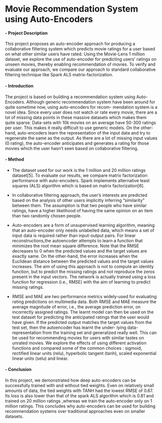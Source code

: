 
# Movie Recommendation System using Auto-Encoders

####  - Project Description 
This project proposes an auto-encoder approach for producing a collaborative filtering system which
predicts movie ratings for a user based on what other similar users have rated. Using the Movie-Lens
1 million dataset, we explore the use of auto-encoder for predicting users’ ratings on unseen movies,
thereby enabling recommendation of movies. To verify and evaluate our approach, we compare our
approach to standard collaborative filtering technique like Spark ALS matrix-factorization.

####  - Introduction
The project is based on building a recommendation system using Auto-Encoders. Although generic
recommendation system have been around for quite sometime now, using auto-encoders for recom-
mendation system is a novel idea. Since every user does not watch or rate every movie, there are
a lot of missing data points in these massive datasets which makes them quite sparse. Data-sets
with 10k movies on an average have 50-300 ratings per user. This makes it really difficult to use
generic models. On the other-hand, auto-encoders learn the representation of the input data and
try to regenerate the same as the output. As there are a lot of missing input values (0 rating), the
auto-encoder anticipates and generates a rating for those movies which the user hasn’t seen based on
collaborative filtering.

####  - Method
* The dataset used for our work is the 1 million and 20 million ratings dataset[5]. To evaluate our results, 
we compare matrix factorization performance with auto-encoders. Spark implements alternative least squares
(ALS) algorithm which is based on matrix factorization[6]. 

* In collaborative filtering approach, the user’s interests are predicted based on the analysis of other
users implicitly inferring “similarity” between them. The assumption is that two people who have
similar ratings, have a higher likelihood of having the same opinion on an item than two randomly
chosen people. 

* Auto-encoders are a form of unsupervised learning algorithm, meaning that an auto-encoder only
needs unlabelled data, which means a set of input data is required rather than input-output pairs.
For linear reconstructions,the autoencoder attempts to learn a function that minimizes the root mean
square difference. Note that the RMSE decreases to 0 when the predicted values and the target values
are exactly same. On the other-hand, the error increases when the Euclidean distance between the
predicted values and the target values increases. The aim of using this approach is not to compute
an identity function, but to predict the missing ratings and not reproduce the zeros present in
the input vectors. The network is actually trained using a loss function for regression (i.e., RMSE)
with the aim of learning to predict missing ratings.

* RMSE and MAE are two performance metrics widely-used for evaluating rating predictions on
multimedia data. Both RMSE and MAE measure the average magnitude of error, i.e., the average
prediction error, on incorrectly assigned ratings. The learnt model can then be used on the test
dataset for predicting the anticipated ratings that the user would have given. If the predicted
output matches the target values from the test set, then the autoencoder has learnt the under-
lying data-representation from the training set and generalized really well. This can be used
for recommending movies for users with similar tastes on unrated movies.
We explore the effects of using different activation functions and compared some of the common
choices : sigmoid, rectified linear units (relu), hyperbolic tangent (tanh), scaled exponential linear
units (selu) and linear.

####  - Conclusion
In this project, we demonstrated how deep auto-encoders can be successfully trained with and without
tied weights. Even on relatively small amounts of data, the tied weights with TANH had the lowest
RMSE of 0.67. Its loss is also lower than that of the spark ALS algorithm which is 0.81 and trained on
20 million ratings ,whereas we train the auto-encoder only on 1 million ratings. This concludes
why auto-encoders can be used for building recommendation systems over traditional approaches
even on smaller datasets.
